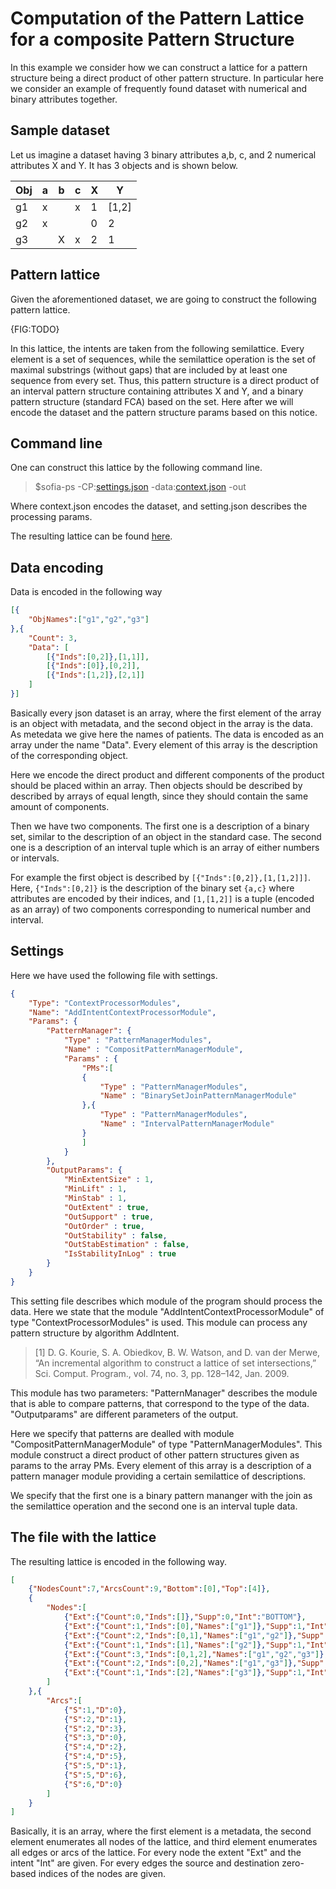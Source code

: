 # Computation of the Pattern Lattice for a composite Pattern Structure

In this example we consider how we can construct a lattice for a pattern structure being a direct product of other pattern structure.
In particular here we consider an example of frequently found dataset with numerical and binary attributes together.

## Sample dataset

Let us imagine a dataset having 3 binary attributes a,b, c, and 2 numerical attributes X and Y. It has 3 objects and is shown below.

|Obj| a | b | c | X | Y |
|---|---|---|---|---|---|
| g1| x |   | x | 1 | [1,2] |
| g2| x |   |   | 0 | 2 |
| g3|   | X | x | 2 | 1 |

## Pattern lattice

Given the aforementioned dataset, we are going to construct the following pattern lattice.

{FIG:TODO}

In this lattice, the intents are taken from the following semilattice. Every element is a set of sequences, while the semilattice operation is the set of maximal substrings (without gaps) that are included by at least one sequence from every set. Thus, this pattern structure is a direct product of an interval pattern structure containing attributes X and Y, and a binary pattern structure (standard FCA) based on the set. Here after we will encode the dataset and the pattern structure params based on this notice.

## Command line

One can construct this lattice by the following command line.

> $sofia-ps -CP:[settings.json]() -data:[context.json]() -out

Where context.json encodes the dataset, and setting.json describes the processing params.

The resulting lattice can be found [here]().

## Data encoding

Data is encoded in the following way

```json
[{
	"ObjNames":["g1","g2","g3"]
},{
	"Count": 3,
	"Data": [
		[{"Inds":[0,2]},[1,1]],
		[{"Inds":[0]},[0,2]],
		[{"Inds":[1,2]},[2,1]]
	]
}]

```

Basically every json dataset is an array, where the first element of the array is an object with metadata, and the second object in the array is the data.
As metedata we give here the names of patients. The data is encoded as an array under the name "Data". Every element of this array is the description of the corresponding object.

Here we encode the direct product and different components of the product should be placed within an array. Then objects should be described by described by arrays of equal length, since they should contain the same amount of components.

Then we have two components. The first one is a description of a binary set, similar to the description of an object in the standard case. The second one is a description of an interval tuple which is an array of either numbers or intervals.

For example the first object is described by `[{"Inds":[0,2]},[1,[1,2]]]`. Here, `{"Inds":[0,2]}` is the description of the binary set `{a,c}` where attributes are encoded by their indices, and `[1,[1,2]]` is a tuple (encoded as an array) of two components corresponding to numerical number and interval.

## Settings

Here we have used the following file with settings.

```json
{
	"Type": "ContextProcessorModules",
	"Name": "AddIntentContextProcessorModule",
	"Params": {
		"PatternManager": {
			"Type" : "PatternManagerModules",
			"Name" : "CompositPatternManagerModule",
			"Params" : {
				"PMs":[
				{
					"Type" : "PatternManagerModules",
					"Name" : "BinarySetJoinPatternManagerModule"
				},{
					"Type" : "PatternManagerModules",
					"Name" : "IntervalPatternManagerModule"
				}
				]
			}
		},
		"OutputParams": {
			"MinExtentSize" : 1,
			"MinLift" : 1,
			"MinStab" : 1,
			"OutExtent" : true,
			"OutSupport" : true,
			"OutOrder" : true,
			"OutStability" : false,
			"OutStabEstimation" : false,
			"IsStabilityInLog" : true
		}
	}
}
```

This setting file describes which module of the program should process the data.
Here we state that the module "AddIntentContextProcessorModule" of type "ContextProcessorModules" is used.
This module can process any pattern structure by algorithm AddIntent.

> [1] D. G. Kourie, S. A. Obiedkov, B. W. Watson, and D. van der Merwe, “An incremental algorithm to construct a lattice of set intersections,” Sci. Comput. Program., vol. 74, no. 3, pp. 128–142, Jan. 2009.

This module has two parameters:
 "PatternManager" describes the module that is able to compare patterns, that correspond to the type of the data.
 "Outputparams" are different parameters of the output.

Here we specify that patterns are dealled with module "CompositPatternManagerModule" of type "PatternManagerModules". 
This module construct a direct product of other pattern structures given as params to the array PMs. Every element of this array is a description of a pattern manager module providing a certain semilattice of descriptions.

We specify that the first one is a binary pattern mananger with the join as the semilattice operation and the second one is an interval tuple data.

## The file with the lattice

The resulting lattice is encoded in the following way.

```json
[
	{"NodesCount":7,"ArcsCount":9,"Bottom":[0],"Top":[4]},
	{ 
		"Nodes":[
			{"Ext":{"Count":0,"Inds":[]},"Supp":0,"Int":"BOTTOM"},
			{"Ext":{"Count":1,"Inds":[0],"Names":["g1"]},"Supp":1,"Int":[{"Count":2,"Inds":[0,2]},[[1,1],[1,2]]]},
			{"Ext":{"Count":2,"Inds":[0,1],"Names":["g1","g2"]},"Supp":2,"Int":[{"Count":1,"Inds":[0]},[[0,1],[1,2]]]},
			{"Ext":{"Count":1,"Inds":[1],"Names":["g2"]},"Supp":1,"Int":[{"Count":1,"Inds":[0]},[[0,0],[2,2]]]},
			{"Ext":{"Count":3,"Inds":[0,1,2],"Names":["g1","g2","g3"]},"Supp":3,"Int":[{"Count":0,"Inds":[]},[[0,2],[1,2]]]},
			{"Ext":{"Count":2,"Inds":[0,2],"Names":["g1","g3"]},"Supp":2,"Int":[{"Count":1,"Inds":[2]},[[1,2],[1,2]]]},
			{"Ext":{"Count":1,"Inds":[2],"Names":["g3"]},"Supp":1,"Int":[{"Count":2,"Inds":[1,2]},[[2,2],[1,1]]]}
		]
	},{ 
		"Arcs":[
			{"S":1,"D":0},
			{"S":2,"D":1},
			{"S":2,"D":3},
			{"S":3,"D":0},
			{"S":4,"D":2},
			{"S":4,"D":5},
			{"S":5,"D":1},
			{"S":5,"D":6},
			{"S":6,"D":0}
		]
	}
]
```

Basically, it is an array, where the first element is a metadata, the second element enumerates all nodes of the lattice, and third element enumerates all edges or arcs of the lattice. For every node the extent "Ext" and the intent "Int" are given. For every edges the source and destination zero-based indices of the nodes are given.
